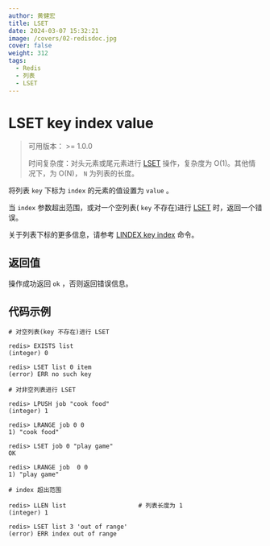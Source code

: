 ```yaml
---
author: 黄健宏
title: LSET
date: 2024-03-07 15:32:21
image: /covers/02-redisdoc.jpg
cover: false
weight: 312
tags:
  - Redis
  - 列表
  - LSET
---
```


# LSET key index value

> 可用版本： >= 1.0.0
> 
> 时间复杂度：对头元素或尾元素进行 [LSET](../../02-redisdoc/03-list/12-lset/) 操作，复杂度为 O(1)。其他情况下，为 O(N)， `N` 为列表的长度。

将列表 `key` 下标为 `index` 的元素的值设置为 `value` 。

当 `index` 参数超出范围，或对一个空列表( `key` 不存在)进行 [LSET](../../02-redisdoc/03-list/12-lset/) 时，返回一个错误。

关于列表下标的更多信息，请参考 [LINDEX key index](../../02-redisdoc/03-list/11-lindex/) 命令。

## 返回值

操作成功返回 `ok` ，否则返回错误信息。

## 代码示例

```shell
# 对空列表(key 不存在)进行 LSET

redis> EXISTS list
(integer) 0

redis> LSET list 0 item
(error) ERR no such key

# 对非空列表进行 LSET

redis> LPUSH job "cook food"
(integer) 1

redis> LRANGE job 0 0
1) "cook food"

redis> LSET job 0 "play game"
OK

redis> LRANGE job  0 0
1) "play game"

# index 超出范围

redis> LLEN list                    # 列表长度为 1
(integer) 1

redis> LSET list 3 'out of range'
(error) ERR index out of range
```